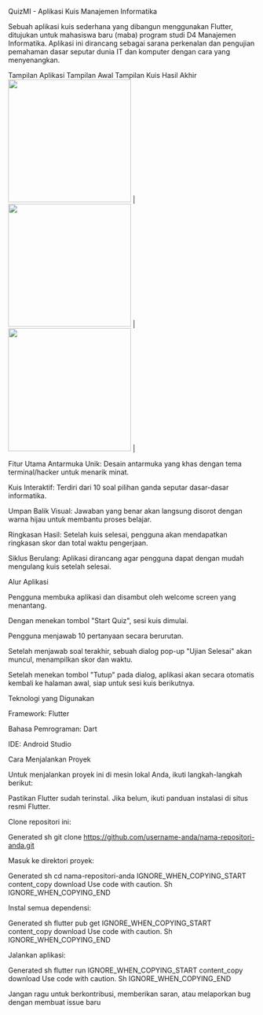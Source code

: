 QuizMI - Aplikasi Kuis Manajemen Informatika

Sebuah aplikasi kuis sederhana yang dibangun menggunakan Flutter, ditujukan untuk mahasiswa baru (maba) program studi D4 Manajemen Informatika. Aplikasi ini dirancang sebagai sarana perkenalan dan pengujian pemahaman dasar seputar dunia IT dan komputer dengan cara yang menyenangkan.

Tampilan Aplikasi
Tampilan Awal	Tampilan Kuis	Hasil Akhir
<img src="https://github.com/user-attachments/assets/a8ed5acf-e8e9-41f1-b79e-fdf9bdaf6fd3" width="250"> | <img src="https://github.com/user-attachments/assets/092d6f97-a1bc-4a69-a9e6-5240a53820cf" width="250"> | <img src="https://github.com/user-attachments/assets/02d8325b-fec8-470f-8ba8-87eb96605827" width="250"> |


Fitur Utama
Antarmuka Unik: Desain antarmuka yang khas dengan tema terminal/hacker untuk menarik minat.

Kuis Interaktif: Terdiri dari 10 soal pilihan ganda seputar dasar-dasar informatika.

Umpan Balik Visual: Jawaban yang benar akan langsung disorot dengan warna hijau untuk membantu proses belajar.

Ringkasan Hasil: Setelah kuis selesai, pengguna akan mendapatkan ringkasan skor dan total waktu pengerjaan.

Siklus Berulang: Aplikasi dirancang agar pengguna dapat dengan mudah mengulang kuis setelah selesai.

Alur Aplikasi

Pengguna membuka aplikasi dan disambut oleh welcome screen yang menantang.

Dengan menekan tombol "Start Quiz", sesi kuis dimulai.

Pengguna menjawab 10 pertanyaan secara berurutan.

Setelah menjawab soal terakhir, sebuah dialog pop-up "Ujian Selesai" akan muncul, menampilkan skor dan waktu.

Setelah menekan tombol "Tutup" pada dialog, aplikasi akan secara otomatis kembali ke halaman awal, siap untuk sesi kuis berikutnya.

Teknologi yang Digunakan

Framework: Flutter

Bahasa Pemrograman: Dart

IDE: Android Studio

Cara Menjalankan Proyek

Untuk menjalankan proyek ini di mesin lokal Anda, ikuti langkah-langkah berikut:

Pastikan Flutter sudah terinstal. Jika belum, ikuti panduan instalasi di situs resmi Flutter.

Clone repositori ini:

Generated sh
git clone https://github.com/username-anda/nama-repositori-anda.git


Masuk ke direktori proyek:

Generated sh
cd nama-repositori-anda
IGNORE_WHEN_COPYING_START
content_copy
download
Use code with caution.
Sh
IGNORE_WHEN_COPYING_END

Instal semua dependensi:

Generated sh
flutter pub get
IGNORE_WHEN_COPYING_START
content_copy
download
Use code with caution.
Sh
IGNORE_WHEN_COPYING_END

Jalankan aplikasi:

Generated sh
flutter run
IGNORE_WHEN_COPYING_START
content_copy
download
Use code with caution.
Sh
IGNORE_WHEN_COPYING_END

Jangan ragu untuk berkontribusi, memberikan saran, atau melaporkan bug dengan membuat issue baru
